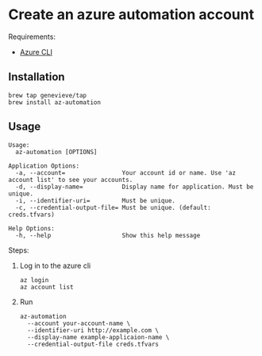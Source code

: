 # Create an azure automation account

Requirements:

- [Azure CLI](https://docs.microsoft.com/en-us/cli/azure/install-azure-cli?view=azure-cli-latest)

## Installation

```
brew tap genevieve/tap
brew install az-automation
```

## Usage


```
Usage:
  az-automation [OPTIONS]

Application Options:
  -a, --account=                Your account id or name. Use 'az account list' to see your accounts.
  -d, --display-name=           Display name for application. Must be unique.
  -i, --identifier-uri=         Must be unique.
  -c, --credential-output-file= Must be unique. (default: creds.tfvars)

Help Options:
  -h, --help                    Show this help message
```


Steps:

1. Log in to the azure cli

    ```
    az login
    az account list
    ```

1. Run

    ```
    az-automation
      --account your-account-name \
      --identifier-uri http://example.com \
      --display-name example-applicaion-name \
      --credential-output-file creds.tfvars
    ```
